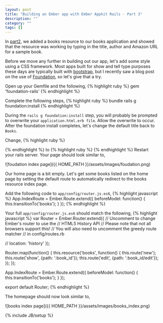 ```yaml
---
layout: post
title: "Building an Ember app with Ember Appkit Rails - Part 3"
description: ""
category: ""
tags: []
---
```

In [part2](http://blog.munroegroupsolutions.com/2014/02/05/building-an-ember-app-with-ember-app-kit-rails-part-2/), we added a books resource to our books application and showed that the resource was working by typing in the title, author and Amazon URL for a sample book.

Before we move any further in building out our app, let's add some
style using a CSS framework. Most apps built for show and tell type purposes
these days are typically built with [bootstrap](http://getbootstrap.com/), but I recently saw a blog post on the use of
[Foundation](http://foundation.zurb.com/), so let's give that a try.

Open up your Gemfile and the following,
{% highlight ruby %}
  gem 'foundation-rails'
{% endhighlight %}

Complete the following steps,
{% highlight ruby %}
  bundle
  rails g foundation:install
{% endhighlight %}

During the ```rails g foundation:install``` step, you will probably be prompted
to overwrite your ```application.html.erb file```. Allow the overwrite to occur. After the foundation install completes, let's change the default title back to ```Books```.

Change,
{% highlight ruby %}
  <title>
    <%= content_for?(:title) ? yield(:title) : "foundation-rails" %>
  </title>
{% endhighlight %}
to
{% highlight ruby %}
  <title>
    <%= content_for?(:title) ? yield(:title) : "books" %>
  </title>
{% endhighlight %}
Restart your rails server. Your page should look similar to,

![foudation index page]({{ HOME_PATH }}/assets/images/foudation.png)

Our home page is a bit empty. Let's get some books listed on the home page by setting the default route to automatically redirect to the books resource index page.

Add the following code to ```app/config/router.js.es6```,
{% highlight javascript %}
  App.IndexRoute = Ember.Route.extend({
    beforeModel: function() {
      this.transitionTo('books');
    }
  });
{% endhighlight %}

Your full ```app/config/router.js.es6``` should match the following,
{% highlight javascript %}
  var Router = Ember.Router.extend({
  // Uncomment to change Ember's router to use the
  // HTML5 History API
  // Please note that not all browsers support this!
  // You will also need to uncomment the greedy route matcher
  // in config/routes.rb

  // location: 'history'
  });

  Router.map(function() {
    this.resource('books', function() {
      this.route('new');
      this.route('show', {path: ':book_id'});
      this.route('edit', {path: ':book_id/edit'});
    });
  });

  App.IndexRoute = Ember.Route.extend({
    beforeModel: function() {
      this.transitionTo('books');
    }
  });

  export default Router;
{% endhighlight %}

The homepage should now look similar to,

![books index page]({{ HOME_PATH }}/assets/images/books_index.png)


{% include JB/setup %}
